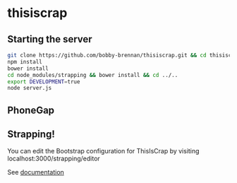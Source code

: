 # thisiscrap

## Starting the server

```bash
git clone https://github.com/bobby-brennan/thisiscrap.git && cd thisiscrap
npm install
bower install
cd node_modules/strapping && bower install && cd ../..
export DEVELOPMENT=true
node server.js
```

## PhoneGap

## Strapping!
You can edit the Bootstrap configuration for ThisIsCrap by visiting localhost:3000/strapping/editor

See [documentation](https://github.com/bobby-brennan/thisiscrap)
